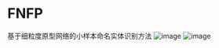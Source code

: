 # FNFP
基于细粒度原型网络的小样本命名实体识别方法
![image](https://user-images.githubusercontent.com/131837386/234592856-bad8ec17-ac6d-45b7-807b-0c03cd8b4366.png)
![image](https://user-images.githubusercontent.com/131837386/234592903-5a36c6cf-323a-4f23-be4e-cbc7ac1cb713.png)
